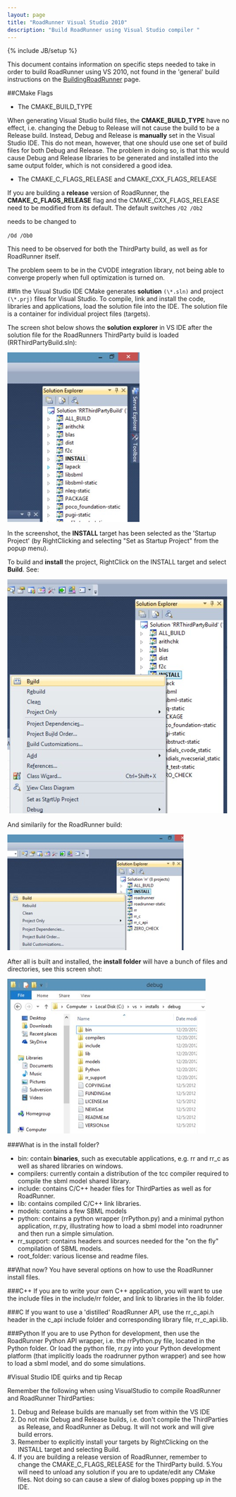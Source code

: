 ```yaml
---
layout: page
title: "RoadRunner Visual Studio 2010"
description: "Build RoadRunner using Visual Studio compiler "
---
```

{% include JB/setup %}

This document contains information on specific steps needed to take in order to build RoadRunner using VS 2010, not found in the 'general' build instructions on the [BuildingRoadRunner](buildrr.html) page.

##CMake Flags
* The CMAKE_BUILD_TYPE

When generating Visual Studio build files, the **CMAKE_BUILD_TYPE** have no effect, i.e. changing the Debug to Release will not cause the build to be a Release build. Instead, Debug and Release is **manually** set in the Visual Studio IDE. This do not mean, however, that one should use one set of build files for both Debug and Release. The problem in doing so, is that this would cause Debug and Release libraries to be generated and installed into the same output folder, which is not considered a good idea.

* The CMAKE_C_FLAGS_RELEASE and CMAKE_CXX_FLAGS_RELEASE

If you are building a **release** version of RoadRunner, the **CMAKE_C_FLAGS_RELEASE** flag and the CMAKE_CXX_FLAGS_RELEASE need to be modified from its default. The default switches
`/O2 /Ob2`

needs to be changed to

`/Od /Ob0`

This need to be observed for both the ThirdParty build, as well as for RoadRunner itself.

The problem seem to be in the CVODE integration library, not being able to converge properly when full optimization is turned on.

##In the Visual Studio IDE
CMake generates **solution** `(\*.sln)` and project `(\*.prj)` files for Visual Studio. To compile, link and install the code, libraries and applications, load the solution file into the IDE. The solution file is a container for individual project files (targets).

The screen shot below shows the **solution explorer** in VS IDE after the solution file for the RoadRunners ThirdParty build is loaded (RRThirdPartyBuild.sln):

![VSInstallA.jpg](assets/images/VSInstallA.jpg "INSTALL")

In the screenshot, the **INSTALL** target has been selected as the 'Startup Project' (by RightClicking and selecting "Set as Startup Project" from the popup menu).

To build and **install** the project, RightClick on the INSTALL target and select **Build**. See: 

![VSInstallB.jpg](assets/images/VSInstallB.jpg "Build")

And similarily for the RoadRunner build:

![VSInstallC.jpg](assets/images/VSInstallC.jpg "INSTALL-build")

After all is built and installed, the **install folder** will have a bunch of files and directories, see this screen shot:


![RRInstallFolders.jpg](assets/images/RRInstallFolders.jpg "RRInstallFolders")

###What is in the install folder?
* bin: contain **binaries**, such as executable applications, e.g. rr and rr_c as well as shared libraries on windows.
* compilers: currently contain a distribution of the tcc compiler required to compile the sbml model shared library.
* include: contains C/C++ header files for ThirdParties as well as for RoadRunner.
* lib: contains compiled C/C++ link libraries.
* models: contains a few SBML models
* python: contains a python wrapper (rrPython.py) and a minimal python application, rr.py, illustrating how to load a sbml model into roadrunner and then run a simple simulation.
* rr_support: contains headers and sources needed for the "on the fly" compilation of SBML models.
* root_folder: various license and readme files.

##What now?
You have several options on how to use the RoadRunner install files.

###C++
If you are to write your own C++ application, you will want to use the include files in the include/rr folder, and link to libraries in the lib folder.

###C
If you want to use a 'distilled' RoadRunner API, use the rr_c_api.h header in the c_api include folder and corresponding library file, rr_c_api.lib.

###Python
If you are to use Python for development, then use the RoadRunner Python API wrapper, i.e. the rrPython.py file, located in the Python folder. Or load the python file, rr.py into your Python development platform (that implicitly loads the roadrunner python wrapper) and see how to load a sbml model, and do some simulations.

#Visual Studio IDE quirks and tip Recap

Remember the following when using VisualStudio to compile RoadRunner and RoadRunner ThirdParties:

1. Debug and Release builds are manually set from within the VS IDE
2. Do not mix Debug and Release builds, i.e. don't compile the ThirdParties as Release, and RoadRunner as Debug. It will not work and will give build errors.
3. Remember to explicitly install your targets by RightClicking on the INSTALL target and selecting Build.
4. If you are building a release version of RoadRunner, remember to change the CMAKE_C_FLAGS_RELEASE for the ThirdParty build.
5.You will need to unload any solution if you are to update/edit any CMake files. Not doing so can cause a slew of dialog boxes popping up in the IDE.
